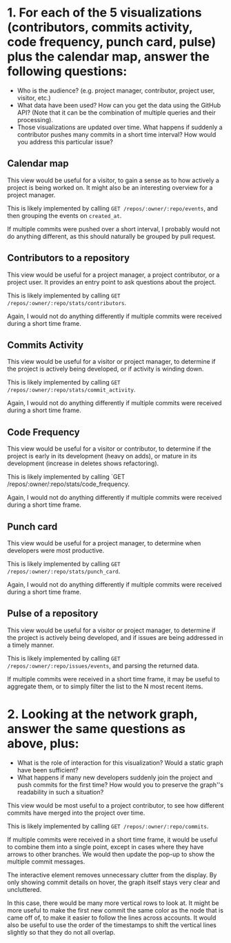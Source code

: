 # 1. For each of the 5 visualizations (contributors, commits activity, code frequency, punch card, pulse) plus the calendar map, answer the following questions:

  * Who is the audience? (e.g. project manager, contributor, project user, visitor, etc.)
  * What data have been used? How can you get the data using the GitHub API? (Note that it can be the combination of multiple queries and their processing).
  * Those visualizations are updated over time. What happens if suddenly a contributor pushes many commits in a short time interval? How would you address this particular issue?

## Calendar map

This view would be useful for a visitor, to gain a sense as to how actively a project is being worked on. It might also be an interesting overview for a project manager.

This is likely implemented by calling `GET /repos/:owner/:repo/events`, and then grouping the events on `created_at`.

If multiple commits were pushed over a short interval, I probably would not do anything different, as this should naturally be grouped by pull request.

## Contributors to a repository

This view would be useful for a project manager, a project contributor, or a project user. It provides an entry point to ask questions about the project.

This is likely implemented by calling `GET /repos/:owner/:repo/stats/contributors`.

Again, I would not do anything differently if multiple commits were received during a short time frame.

## Commits Activity

This view would be useful for a visitor or project manager, to determine if the project is actively being developed, or if activity is winding down.

This is likely implemented by calling `GET /repos/:owner/:repo/stats/commit_activity`.

Again, I would not do anything differently if multiple commits were received during a short time frame.

## Code Frequency

This view would be useful for a visitor or contributor, to determine if the project is early in its development (heavy on adds), or mature in its development (increase in deletes shows refactoring).

This is likely implemented by calling `GET /repos/:owner/:repo/stats/code_frequency.

Again, I would not do anything differently if multiple commits were received during a short time frame.

## Punch card

This view would be useful for a project manager, to determine when developers were most productive.

This is likely implemented by calling `GET /repos/:owner/:repo/stats/punch_card`.

Again, I would not do anything differently if multiple commits were received during a short time frame.

## Pulse of a repository

This view would be useful for a visitor or project manager, to determine if the project is actively being developed, and if issues are being addressed in a timely manner.

This is likely implemented by calling `GET /repos/:owner/:repo/issues/events`, and parsing the returned data.

If multiple commits were received in a short time frame, it may be useful to aggregate them, or to simply filter the list to the N most recent items.

# 2. Looking at the network graph, answer the same questions as above, plus:

  * What is the role of interaction for this visualization? Would a static graph have been sufficient?
  * What happens if many new developers suddenly join the project and push commits for the first time? How would you to preserve the graph''s readability in such a situation?

This view would be most useful to a project contributor, to see how different commits have merged into the project over time.

This is likely implemented by calling `GET /repos/:owner/:repo/commits`.

If multiple commits were received in a short time frame, it would be useful to combine them into a single point, except in cases where they have arrows to other branches. We would then update the pop-up to show the multiple commit messages.

The interactive element removes unnecessary clutter from the display. By only showing commit details on hover, the graph itself stays very clear and uncluttered.

In this case, there would be many more vertical rows to look at. It might be more useful to make the first new commit the same color as the node that is came off of, to make it easier to follow the lines across accounts. It would also be useful to use the order of the timestamps to shift the vertical lines slightly so that they do not all overlap.

